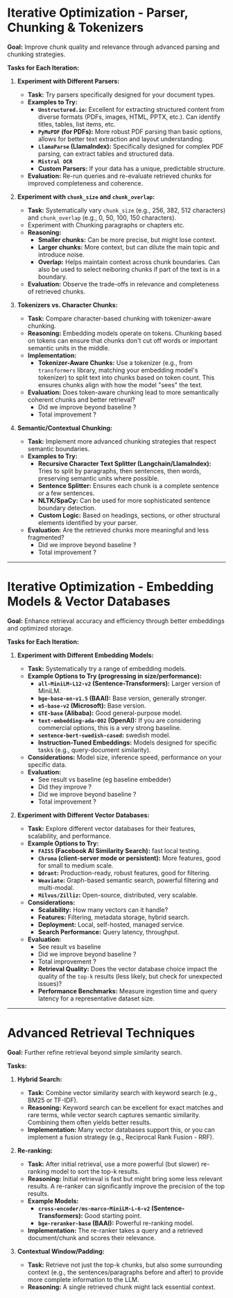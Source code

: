 # **Iterative Optimization - Parser, Chunking & Tokenizers**

**Goal:** Improve chunk quality and relevance through advanced parsing and chunking strategies.

**Tasks for Each Iteration:**

1.  **Experiment with Different Parsers:**
    * **Task:** Try parsers specifically designed for your document types.
    * **Examples to Try:**
        * **`Unstructured.io`:** Excellent for extracting structured content from diverse formats (PDFs, images, HTML, PPTX, etc.). Can identify titles, tables, list items, etc.
        * **`PyMuPDF` (for PDFs):** More robust PDF parsing than basic options, allows for better text extraction and layout understanding.
        * **`LlamaParse` (LlamaIndex):** Specifically designed for complex PDF parsing, can extract tables and structured data.
        * **`Mistral OCR`**
        * **Custom Parsers:** If your data has a unique, predictable structure.
    * **Evaluation:** Re-run queries and re-evaluate retrieved chunks for improved completeness and coherence.

2.  **Experiment with `chunk_size` and `chunk_overlap`:**
    * **Task:** Systematically vary `chunk_size` (e.g., 256, 382, 512 characters) and `chunk_overlap` (e.g., 0, 50, 100, 150 characters).
    * Experiment with Chunking paragraphs or chapters etc.
    * **Reasoning:**
        * **Smaller chunks:** Can be more precise, but might lose context.
        * **Larger chunks:** More context, but can dilute the main topic and introduce noise.
        * **Overlap:** Helps maintain context across chunk boundaries. Can also
        be used to select neiboring chunks if part of the text is in a boundary.
    * **Evaluation:** Observe the trade-offs in relevance and completeness of retrieved chunks.

3.  **Tokenizers vs. Character Chunks:**
    * **Task:** Compare character-based chunking with tokenizer-aware chunking.
    * **Reasoning:** Embedding models operate on tokens. Chunking based on tokens can ensure that chunks don't cut off words or important semantic units in the middle.
    * **Implementation:**
        * **Tokenizer-Aware Chunks:** Use a tokenizer (e.g., from `transformers` library, matching your embedding model's tokenizer) to split text into chunks based on token count. This ensures chunks align with how the model "sees" the text.
    * **Evaluation:** Does token-aware chunking lead to more semantically coherent chunks and better retrieval?
		* Did we improve beyond baseline ? 
		* Total improvement ?

4.  **Semantic/Contextual Chunking:**
    * **Task:** Implement more advanced chunking strategies that respect semantic boundaries.
    * **Examples to Try:**
        * **Recursive Character Text Splitter (Langchain/LlamaIndex):** Tries to split by paragraphs, then sentences, then words, preserving semantic units where possible.
        * **Sentence Splitter:** Ensures each chunk is a complete sentence or a few sentences.
        * **NLTK/SpaCy:** Can be used for more sophisticated sentence boundary detection.
        * **Custom Logic:** Based on headings, sections, or other structural elements identified by your parser.
    * **Evaluation:** Are the retrieved chunks more meaningful and less fragmented?
		* Did we improve beyond baseline ? 
		* Total improvement ?
---

# **Iterative Optimization - Embedding Models & Vector Databases**

**Goal:** Enhance retrieval accuracy and efficiency through better embeddings and optimized storage.

**Tasks for Each Iteration:**

1.  **Experiment with Different Embedding Models:**
    * **Task:** Systematically try a range of embedding models.
    * **Example Options to Try (progressing in size/performance):**
        * **`all-MiniLM-L12-v2` (Sentence-Transformers):** Larger version of MiniLM.
        * **`bge-base-en-v1.5` (BAAI):** Base version, generally stronger.
        * **`e5-base-v2` (Microsoft):** Base version.
        * **`GTE-base` (Alibaba):** Good general-purpose model.
        * **`text-embedding-ada-002` (OpenAI):** If you are considering commercial options, this is a very strong baseline.
        * **`sentence-bert-swedish-cased`:** swedish model.
        * **Instruction-Tuned Embeddings:** Models designed for specific tasks (e.g., query-document similarity).
    * **Considerations:** Model size, inference speed, performance on your specific data.
    * **Evaluation:**
    	* See result vs baseline (eg baseline embedder)
		* Did they improve ? 
		* Did we improve beyond baseline ? 
		* Total improvement ?

2.  **Experiment with Different Vector Databases:**
    * **Task:** Explore different vector databases for their features, scalability, and performance.
    * **Example Options to Try:**
        * **`FAISS` (Facebook AI Similarity Search):** fast local testing.
        * **`Chroma` (client-server mode or persistent):** More features, good for small to medium scale.
        * **`Qdrant`:** Production-ready, robust features, good for filtering.
        * **`Weaviate`:** Graph-based semantic search, powerful filtering and multi-modal.
        * **`Milvus/Zilliz`:** Open-source, distributed, very scalable.
    * **Considerations:**
        * **Scalability:** How many vectors can it handle?
        * **Features:** Filtering, metadata storage, hybrid search.
        * **Deployment:** Local, self-hosted, managed service.
        * **Search Performance:** Query latency, throughput.
    * **Evaluation:**
    	* See result vs baseline
		* Did we improve beyond baseline ? 
		* Total improvement ?
        * **Retrieval Quality:** Does the vector database choice impact the quality of the `top-k` results (less likely, but check for unexpected issues)?
        * **Performance Benchmarks:** Measure ingestion time and query latency for a representative dataset size.

---

# **Advanced Retrieval Techniques**

**Goal:** Further refine retrieval beyond simple similarity search.

**Tasks:**

1.  **Hybrid Search:**
    * **Task:** Combine vector similarity search with keyword search (e.g., BM25 or TF-IDF).
    * **Reasoning:** Keyword search can be excellent for exact matches and rare terms, while vector search captures semantic similarity. Combining them often yields better results.
    * **Implementation:** Many vector databases support this, or you can implement a fusion strategy (e.g., Reciprocal Rank Fusion - RRF).

2.  **Re-ranking:**
    * **Task:** After initial retrieval, use a more powerful (but slower) re-ranking model to sort the top-k results.
    * **Reasoning:** Initial retrieval is fast but might bring some less relevant results. A re-ranker can significantly improve the precision of the top results.
    * **Example Models:**
        * **`cross-encoder/ms-marco-MiniLM-L-6-v2` (Sentence-Transformers):** Good starting point.
        * **`bge-reranker-base` (BAAI):** Powerful re-ranking model.
    * **Implementation:** The re-ranker takes a query and a retrieved document/chunk and scores their relevance.

3.  **Contextual Window/Padding:**
    * **Task:** Retrieve not just the top-k chunks, but also some surrounding context (e.g., the sentences/paragraphs before and after) to provide more complete information to the LLM.
    * **Reasoning:** A single retrieved chunk might lack essential context.

